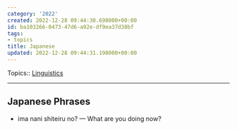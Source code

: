 ```yaml
---
category: '2022'
created: 2022-12-28 09:44:30.698000+00:00
id: ba103266-0473-47d6-a92e-df9ea37d38bf
tags:
- topics
title: Japanese
updated: 2022-12-28 09:44:31.198000+00:00
---
```

   
Topics:: [Linguistics](../topics/linguistics.md)   
   
   
---   
   
## Japanese Phrases   
   
   
- ima nani shiteiru no? — What are you doing now?